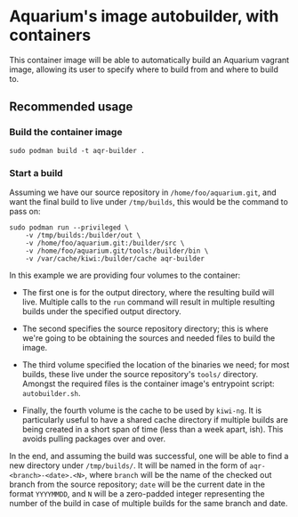 # Aquarium's image autobuilder, with containers

This container image will be able to automatically build an Aquarium vagrant
image, allowing its user to specify where to build from and where to build to.

## Recommended usage

### Build the container image

    sudo podman build -t aqr-builder .

### Start a build

Assuming we have our source repository in `/home/foo/aquarium.git`, and want the
final build to live under `/tmp/builds`, this would be the command to pass on:

    sudo podman run --privileged \
        -v /tmp/builds:/builder/out \
        -v /home/foo/aquarium.git:/builder/src \
        -v /home/foo/aquarium.git/tools:/builder/bin \
        -v /var/cache/kiwi:/builder/cache aqr-builder

In this example we are providing four volumes to the container:

* The first one is for the output directory, where the resulting build will
  live. Multiple calls to the `run` command will result in multiple resulting
  builds under the specified output directory.

* The second specifies the source repository directory; this is where we're
  going to be obtaining the sources and needed files to build the image.

* The third volume specified the location of the binaries we need; for most
  builds, these live under the source repository's `tools/` directory. Amongst
  the required files is the container image's entrypoint script:
  `autobuilder.sh`.
  
* Finally, the fourth volume is the cache to be used by `kiwi-ng`. It is
  particularly useful to have a shared cache directory if multiple builds are
  being created in a short span of time (less than a week apart, ish). This
  avoids pulling packages over and over.

In the end, and assuming the build was successful, one will be able to find a
new directory under `/tmp/builds/`. It will be named in the form of
`aqr-<branch>-<date>.<N>`, where `branch` will be the name of the checked out
branch from the source repository; `date` will be the current date in the format
`YYYYMMDD`, and `N` will be a zero-padded integer representing the number of the
build in case of multiple builds for the same branch and date.
